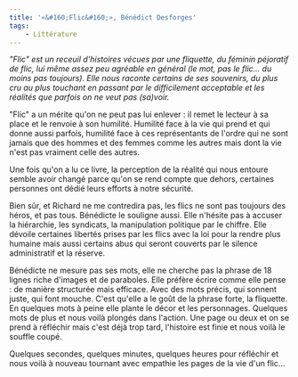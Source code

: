 ```yaml
---
title: '«&#160;Flic&#160;», Bénédict Desforges'
tags:
    - Littérature
---
```


_"Flic" est un receuil d'histoires vécues par une fliquette, du féminin
péjoratif de flic, lui même assez peu agréable en général (le mot, pas le flic…
du moins pas toujours). Elle nous raconte certains de ses souvenirs, du plus cru
au plus touchant en passant par le difficilement acceptable et les réalités que
parfois on ne veut pas (sa)voir._

<!-- more -->"Flic" a un mérite qu'on ne peut pas lui enlever : il remet le lecteur à sa place et le renvoie à son humilité. Humilité face à la vie qui prend et qui donne aussi parfois, humilité face à ces représentants de l'ordre qui ne sont jamais que des hommes et des femmes comme les autres mais dont la vie n'est pas vraiment celle des autres.

Une fois qu'on a lu ce livre, la perception de la réalité qui nous entoure
semble avoir changé parce qu'on se rend compte que dehors, certaines personnes
ont dédié leurs efforts à notre sécurité.

Bien sûr, et Richard ne me contredira pas, les flics ne sont pas toujours des
héros, et pas tous. Bénédicte le souligne aussi. Elle n'hésite pas à accuser la
hiérarchie, les syndicats, la manipulation politique par le chiffre. Elle
dévoile certaines libertés prises par les flics avec la loi pour la rendre plus
humaine mais aussi certains abus qui seront couverts par le silence
administratif et la réserve.

Bénédicte ne mesure pas ses mots, elle ne cherche pas la phrase de 18 lignes
riche d'images et de paraboles. Elle préfère écrire comme elle pense : de
manière structurée mais efficace. Avec des mots précis, qui sonnent juste, qui
font mouche. C'est qu'elle a le goût de la phrase forte, la fliquette. En
quelques mots à peine elle plante le décor et les personnages. Quelques mots de
plus et nous voilà plongés dans l'action. Une page ou deux et on se prend à
réfléchir mais c'est déjà trop tard, l'histoire est finie et nous voilà le
souffle coupé.

Quelques secondes, quelques minutes, quelques heures pour réfléchir et nous
voilà à nouveau tournant avec empathie les pages de la vie d'un flic…
